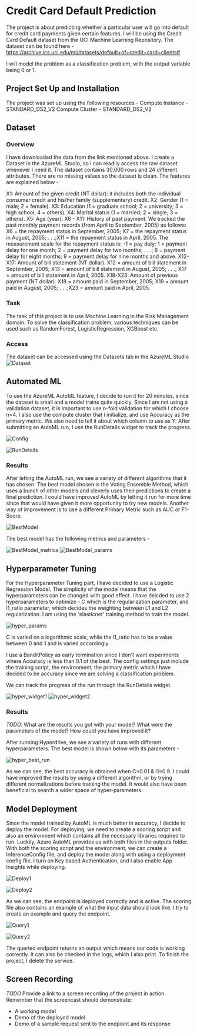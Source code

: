 # Credit Card Default Prediction

The project is about predicting whether a particular user will go into default for credit card payments given certain features. I will be using the Credit Card Default dataset from the UCI Machine Learning Repository. The dataset can be found here - https://archive.ics.uci.edu/ml/datasets/default+of+credit+card+clients#

I will model the problem as a classification problem, with the output variable being 0 or 1.

## Project Set Up and Installation
The project was set up using the following resources - 
Compute Instance - STANDARD_DS2_V2
Compute Cluster - STANDARD_DS2_V2

## Dataset

### Overview
I have downloaded the data from the link mentioned above. I create a Dataset in the AzureML Studio, so I can readily access the raw dataset whenever I need it. The dataset contains 30,000 rows and 24 different attributes. There are no missing values so the dataset is clean. The features are explained below - 

X1: Amount of the given credit (NT dollar): it includes both the individual consumer credit and his/her family (supplementary) credit. 
X2: Gender (1 = male; 2 = female). 
X3: Education (1 = graduate school; 2 = university; 3 = high school; 4 = others). 
X4: Marital status (1 = married; 2 = single; 3 = others).
X5: Age (year). 
X6 - X11: History of past payment. We tracked the past monthly payment records (from April to September, 2005) as follows: X6 = the repayment status in September, 2005; X7 = the repayment status in August, 2005; . . .;X11 = the repayment status in April, 2005. The measurement scale for the repayment status is: -1 = pay duly; 1 = payment delay for one month; 2 = payment delay for two months; . . .; 8 = payment delay for eight months; 9 = payment delay for nine months and above. 
X12-X17: Amount of bill statement (NT dollar). X12 = amount of bill statement in September, 2005; X13 = amount of bill statement in August, 2005; . . .; X17 = amount of bill statement in April, 2005. 
X18-X23: Amount of previous payment (NT dollar). X18 = amount paid in September, 2005; X19 = amount paid in August, 2005; . . .;X23 = amount paid in April, 2005. 

### Task
The task of this project is to use Machine Learning in the Risk Management domain. To solve the classification problem, various techniques can be used such as RandomForest, LogisticRegression, XGBoost etc.

### Access
The dataset can be accessed using the Datasets tab in the AzureML Studio
![Dataset](https://github.com/Neo96Mav/Azure-ML-Capstone/blob/main/Screenshots/dataset.png)

## Automated ML
To use the AzureML AutoML feature, I decide to run it for 20 minutes, since the dataset is small and a model trains quite quickly. Since I am not using a validation dataset, it is important to use n-fold validation for which I choose n=4. I also use the compute cluster that I initialize, and use Accuracy as the primary metric. We also need to tell it about which column to use as Y. After submitting an AutoML run, I use the RunDetails widget to track the progress. 

![Config](https://github.com/Neo96Mav/Azure-ML-Capstone/blob/main/Screenshots/automl-config.png)

![RunDetails](https://github.com/Neo96Mav/Azure-ML-Capstone/blob/main/Screenshots/autoML-run-widget.png)

### Results

After letting the AutoML run, we see a variety of different algorithms that it has chosen. The best model chosen is the Voting Ensemble Method, which uses a bunch of other models and cleverly uses their predictions to create a final prediction. I could have improved AutoML by letting it run for more time since that would have given it more opportunity to try new models. Another way of improvement is to use a different Primary Metric such as AUC or F1-Score.

![BestModel](https://github.com/Neo96Mav/Azure-ML-Capstone/blob/main/Screenshots/autoML-best-model.png)

The best model has the following metrics and parameters - 

![BestModel_metrics](https://github.com/Neo96Mav/Azure-ML-Capstone/blob/main/Screenshots/automl-best-model-metrics.png)
![BestModel_params](https://github.com/Neo96Mav/Azure-ML-Capstone/blob/main/Screenshots/automl-best-model-parameters.png)


## Hyperparameter Tuning

For the Hyperparameter Tuning part, I have decided to use a Logistic Regression Model. The simplicity of the model means that the hyperparameters can be changed with good effect. I have deicded to use 2 hyperparameters to optimize - C which is the regularization parameter, and l1_ratio parameter, which decides the weighting between L1 and L2 regularization. I am using the 'elasticnet' training method to train the model.

![hyper_params](https://github.com/Neo96Mav/Azure-ML-Capstone/blob/main/Screenshots/hyperdrive-params-optimize.png)

C is varied on a logarithmic scale, while the l1_ratio has to be a value between 0 and 1 and is varied accordingly. 

I use a BanditPolicy as early termination since I don't want experiments where Accuracy is less than 0.1 of the best. The config settings just include the training script, the environment, the primary metric which I have decided to be accuracy since we are solving a classification problem.

We can track the progress of the run through the RunDetails widget. 

![hyper_widget1](https://github.com/Neo96Mav/Azure-ML-Capstone/blob/main/Screenshots/hyperdrive-widget-1.png)
![hyper_widget2](https://github.com/Neo96Mav/Azure-ML-Capstone/blob/main/Screenshots/hyperdrive-widget-2.png)

### Results
*TODO*: What are the results you got with your model? What were the parameters of the model? How could you have improved it?

After running Hyperdrive, we see a variety of runs with different hyperparameters. The best model is shown below with its parameters - 

![hyper_best_run](https://github.com/Neo96Mav/Azure-ML-Capstone/blob/main/Screenshots/best-run-hyperdrive.png)

As we can see, the best accuracy is obtained when C=0.01 & l1=0.9. I could have improved the results by using a different algorithm, or by trying different normalizations before training the model. It would also have been beneficial to search a wider space of hyper-parameters.


## Model Deployment
Since the model trained by AutoML is much better in accuracy, I decide to deploy the model. For deploying, we need to create a scoring script and also an environment which contains all the necessary libraries required to run. Luckily, Azure AutoML provides us with both files in the outputs folder. With both the scoring script and the environment, we can create a InferenceConfig file, and deploy the model along with using a deployment config file. I turn on Key based Authentication, and I also enable App Insights while deploying. 

![Deploy1](https://github.com/Neo96Mav/Azure-ML-Capstone/blob/main/Screenshots/automl-deploy.png)

![Deploy2](https://github.com/Neo96Mav/Azure-ML-Capstone/blob/main/Screenshots/deployed-model-active.png)
  
As we can see, the endpoint is deployed correctly and is active. The scoring file also contains an example of what the input data should look like. I try to create an example and query the endpoint. 

![Query1](https://github.com/Neo96Mav/Azure-ML-Capstone/blob/main/Screenshots/endpoint-query-data.png)
  
![Query2](https://github.com/Neo96Mav/Azure-ML-Capstone/blob/main/Screenshots/endpoint-query-result.png)
  
The queried endpoint returns an output which means our code is working correctly. It can also be checked in the logs, which I also print. To finish the project, I delete the service. 
 
## Screen Recording
*TODO* Provide a link to a screen recording of the project in action. Remember that the screencast should demonstrate:
- A working model
- Demo of the deployed  model
- Demo of a sample request sent to the endpoint and its response
